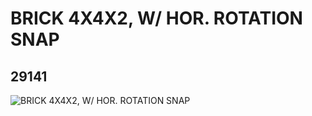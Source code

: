 # BRICK 4X4X2, W/ HOR. ROTATION SNAP
## 29141
![BRICK 4X4X2, W/ HOR. ROTATION SNAP](https://lc-www-live-s.legocdn.com/media/bricks/5/2/6184963.jpg)